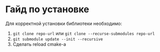 # Гайд по установке

Для корректной установки библиотеки необходимо:

1. ```git clone repo-url``` или ```git clone --recurse-submodules repo-url```
2. ```git submodule update --init --recursive```
3. Сделать reload cmake-а